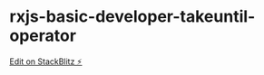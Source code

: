 # rxjs-basic-developer-takeuntil-operator

[Edit on StackBlitz ⚡️](https://stackblitz.com/edit/rxjs-basic-developer-takeuntil-operator)